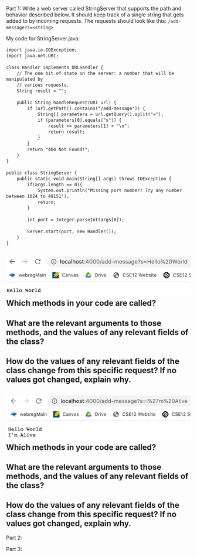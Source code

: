 Part 1:
Write a web server called StringServer that supports the path and behavior described below. It should keep track of a single string that gets added to by incoming requests. The requests should look like this: `/add-message?s=<string>`

My code for StringServer.java:
````
import java.io.IOException;
import java.net.URI;

class Handler implements URLHandler {
    // The one bit of state on the server: a number that will be manipulated by
    // various requests.
    String result = "";

    public String handleRequest(URI url) {
        if (url.getPath().contains("/add-message")) {
            String[] parameters = url.getQuery().split("=");
            if (parameters[0].equals("s")) {
                result += parameters[1] + "\n";
                return result;
            }
        }
        return "404 Not Found!";
    }
}

public class StringServer {
    public static void main(String[] args) throws IOException {
        if(args.length == 0){
            System.out.println("Missing port number! Try any number between 1024 to 49151");
            return;
        }

        int port = Integer.parseInt(args[0]);

        Server.start(port, new Handler());
    }
}
````

![](firstline.png)
Which methods in your code are called?
- 
What are the relevant arguments to those methods, and the values of any relevant fields of the class?
- 
How do the values of any relevant fields of the class change from this specific request? If no values got changed, explain why.
- 

![](secondline.png)
Which methods in your code are called?
- 
What are the relevant arguments to those methods, and the values of any relevant fields of the class?
- 
How do the values of any relevant fields of the class change from this specific request? If no values got changed, explain why.
- 


Part 2:

Part 3:



